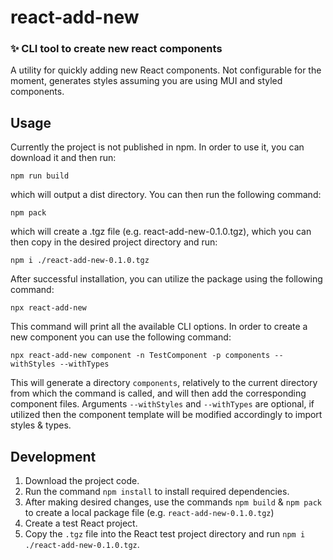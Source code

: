 # react-add-new

### ✨ CLI tool to create new react components

A utility for quickly adding new React components. Not configurable for the moment, generates styles assuming you are using
MUI and styled components.

## Usage

Currently the project is not published in npm. In order to use it, you can download it and then run:

```
npm run build
```

which will output a dist directory. You can then run the following command:

```
npm pack
```

which will create a .tgz file (e.g. react-add-new-0.1.0.tgz), which you can then copy in the desired project directory and run:

```
npm i ./react-add-new-0.1.0.tgz
```

After successful installation, you can utilize the package using the following command:

```
npx react-add-new
```

This command will print all the available CLI options. In order to create a new component you can use the following command:

```
npx react-add-new component -n TestComponent -p components --withStyles --withTypes
```

This will generate a directory `components`, relatively to the current directory from which the command is called, and will then add the corresponding component files. Arguments `--withStyles` and `--withTypes` are optional, if utilized then the component template will be modified accordingly to import styles & types.

## Development

1. Download the project code.
2. Run the command `npm install` to install required dependencies.
3. After making desired changes, use the commands `npm build` & `npm pack` to create a local package file (e.g. `react-add-new-0.1.0.tgz`)
4. Create a test React project.
5. Copy the `.tgz` file into the React test project directory and run `npm i ./react-add-new-0.1.0.tgz`.
